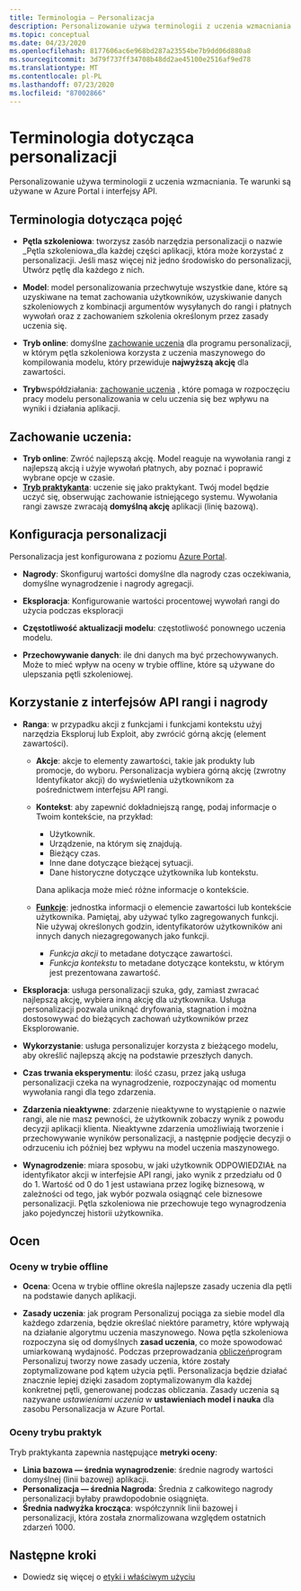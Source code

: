 ```yaml
---
title: Terminologia — Personalizacja
description: Personalizowanie używa terminologii z uczenia wzmacniania. Te warunki są używane w Azure Portal i interfejsy API.
ms.topic: conceptual
ms.date: 04/23/2020
ms.openlocfilehash: 8177606ac6e968bd287a23554be7b9dd06d880a8
ms.sourcegitcommit: 3d79f737ff34708b48dd2ae45100e2516af9ed78
ms.translationtype: MT
ms.contentlocale: pl-PL
ms.lasthandoff: 07/23/2020
ms.locfileid: "87002866"
---
```

# <a name="personalizer-terminology"></a>Terminologia dotycząca personalizacji

Personalizowanie używa terminologii z uczenia wzmacniania. Te warunki są używane w Azure Portal i interfejsy API.

## <a name="conceptual-terminology"></a>Terminologia dotycząca pojęć

* **Pętla szkoleniowa**: tworzysz zasób narzędzia personalizacji o nazwie _Pętla szkoleniowa_dla każdej części aplikacji, która może korzystać z personalizacji. Jeśli masz więcej niż jedno środowisko do personalizacji, Utwórz pętlę dla każdego z nich.

* **Model**: model personalizowania przechwytuje wszystkie dane, które są uzyskiwane na temat zachowania użytkowników, uzyskiwanie danych szkoleniowych z kombinacji argumentów wysyłanych do rangi i płatnych wywołań oraz z zachowaniem szkolenia określonym przez zasady uczenia się.

* **Tryb online**: domyślne [zachowanie uczenia](#learning-behavior) dla programu personalizacji, w którym pętla szkoleniowa korzysta z uczenia maszynowego do kompilowania modelu, który przewiduje **najwyższą akcję** dla zawartości.

* **Tryb**współdziałania: [zachowanie uczenia](#learning-behavior) , które pomaga w rozpoczęciu pracy modelu personalizowania w celu uczenia się bez wpływu na wyniki i działania aplikacji.

## <a name="learning-behavior"></a>Zachowanie uczenia:

* **Tryb online**: Zwróć najlepszą akcję. Model reaguje na wywołania rangi z najlepszą akcją i użyje wywołań płatnych, aby poznać i poprawić wybrane opcje w czasie.
* **[Tryb praktykanta](concept-apprentice-mode.md)**: uczenie się jako praktykant. Twój model będzie uczyć się, obserwując zachowanie istniejącego systemu. Wywołania rangi zawsze zwracają **domyślną akcję** aplikacji (linię bazową).

## <a name="personalizer-configuration"></a>Konfiguracja personalizacji

Personalizacja jest konfigurowana z poziomu [Azure Portal](https://portal.azure.com).

* **Nagrody**: Skonfiguruj wartości domyślne dla nagrody czas oczekiwania, domyślne wynagrodzenie i nagrody agregacji.

* **Eksploracja**: Konfigurowanie wartości procentowej wywołań rangi do użycia podczas eksploracji

* **Częstotliwość aktualizacji modelu**: częstotliwość ponownego uczenia modelu.

* **Przechowywanie danych**: ile dni danych ma być przechowywanych. Może to mieć wpływ na oceny w trybie offline, które są używane do ulepszania pętli szkoleniowej.

## <a name="use-rank-and-reward-apis"></a>Korzystanie z interfejsów API rangi i nagrody

* **Ranga**: w przypadku akcji z funkcjami i funkcjami kontekstu użyj narzędzia Eksploruj lub Exploit, aby zwrócić górną akcję (element zawartości).

    * **Akcje**: akcje to elementy zawartości, takie jak produkty lub promocje, do wyboru. Personalizacja wybiera górną akcję (zwrotny Identyfikator akcji) do wyświetlenia użytkownikom za pośrednictwem interfejsu API rangi.

    * **Kontekst**: aby zapewnić dokładniejszą rangę, podaj informacje o Twoim kontekście, na przykład:
        * Użytkownik.
        * Urządzenie, na którym się znajdują.
        * Bieżący czas.
        * Inne dane dotyczące bieżącej sytuacji.
        * Dane historyczne dotyczące użytkownika lub kontekstu.

        Dana aplikacja może mieć różne informacje o kontekście.

    * **[Funkcje](concepts-features.md)**: jednostka informacji o elemencie zawartości lub kontekście użytkownika. Pamiętaj, aby używać tylko zagregowanych funkcji. Nie używaj określonych godzin, identyfikatorów użytkowników ani innych danych niezagregowanych jako funkcji.

        * _Funkcja akcji_ to metadane dotyczące zawartości.
        * _Funkcja kontekstu_ to metadane dotyczące kontekstu, w którym jest prezentowana zawartość.

* **Eksploracja**: usługa personalizacji szuka, gdy, zamiast zwracać najlepszą akcję, wybiera inną akcję dla użytkownika. Usługa personalizacji pozwala uniknąć dryfowania, stagnation i można dostosowywać do bieżących zachowań użytkowników przez Eksplorowanie.

* **Wykorzystanie**: usługa personalizujer korzysta z bieżącego modelu, aby określić najlepszą akcję na podstawie przeszłych danych.

* **Czas trwania eksperymentu**: ilość czasu, przez jaką usługa personalizacji czeka na wynagrodzenie, rozpoczynając od momentu wywołania rangi dla tego zdarzenia.

* **Zdarzenia nieaktywne**: zdarzenie nieaktywne to wystąpienie o nazwie rangi, ale nie masz pewności, że użytkownik zobaczy wynik z powodu decyzji aplikacji klienta. Nieaktywne zdarzenia umożliwiają tworzenie i przechowywanie wyników personalizacji, a następnie podjęcie decyzji o odrzuceniu ich później bez wpływu na model uczenia maszynowego.


* **Wynagrodzenie**: miara sposobu, w jaki użytkownik ODPOWIEDZIAŁ na identyfikator akcji w interfejsie API rangi, jako wynik z przedziału od 0 do 1. Wartość od 0 do 1 jest ustawiana przez logikę biznesową, w zależności od tego, jak wybór pozwala osiągnąć cele biznesowe personalizacji. Pętla szkoleniowa nie przechowuje tego wynagrodzenia jako pojedynczej historii użytkownika.

## <a name="evaluations"></a>Ocen

### <a name="offline-evaluations"></a>Oceny w trybie offline

* **Ocena**: Ocena w trybie offline określa najlepsze zasady uczenia dla pętli na podstawie danych aplikacji.

* **Zasady uczenia**: jak program Personalizuj pociąga za siebie model dla każdego zdarzenia, będzie określać niektóre parametry, które wpływają na działanie algorytmu uczenia maszynowego. Nowa pętla szkoleniowa rozpoczyna się od domyślnych **zasad uczenia**, co może spowodować umiarkowaną wydajność. Podczas przeprowadzania [obliczeń](concepts-offline-evaluation.md)program Personalizuj tworzy nowe zasady uczenia, które zostały zoptymalizowane pod kątem użycia pętli. Personalizacja będzie działać znacznie lepiej dzięki zasadom zoptymalizowanym dla każdej konkretnej pętli, generowanej podczas obliczania. Zasady uczenia są nazywane _ustawieniami uczenia_ w **ustawieniach model i nauka** dla zasobu Personalizacja w Azure Portal.

### <a name="apprentice-mode-evaluations"></a>Oceny trybu praktyk

Tryb praktykanta zapewnia następujące **metryki oceny**:
* **Linia bazowa — średnia wynagrodzenie**: średnie nagrody wartości domyślnej (linii bazowej) aplikacji.
* **Personalizacja — średnia Nagroda**: Średnia z całkowitego nagrody personalizacji byłaby prawdopodobnie osiągnięta.
* **Średnia nadwyżka krocząca**: współczynnik linii bazowej i personalizacji, która została znormalizowana względem ostatnich zdarzeń 1000.

## <a name="next-steps"></a>Następne kroki

* Dowiedz się więcej o [etyki i właściwym użyciu](ethics-responsible-use.md)